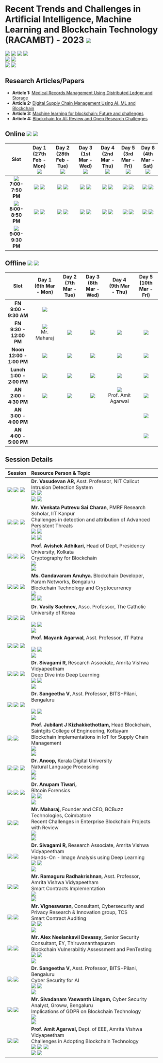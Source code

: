# Recent Trends and Challenges in Artificial Intelligence, Machine Learning and Blockchain Technology (RACAMBT) - 2023 ![](https://img.shields.io/badge/-Live-darkgreen)
![](https://img.shields.io/badge/Focus-AI-blue) ![](https://img.shields.io/badge/Focus-ML-blue) ![](https://img.shields.io/badge/Focus-DL-blue) ![](https://img.shields.io/badge/Focus-Blockchain-blue) <br/>
![](https://img.shields.io/badge/Online_Start-27th_Feb-red) ![](https://img.shields.io/badge/Online_End-4th_Mar-red) <br/>
![](https://img.shields.io/badge/Offline_Start-6th_Mar-orange) ![](https://img.shields.io/badge/Offline_End-10th_Mar-orange) <br/>

## Research Articles/Papers

- **Article 1:** [Medical Records Management Using Distributed Ledger and Storage](Articles/AVV_2021_Medical_Records_Management_Using_Distributed_Ledger_and_Storage.pdf)
- **Article 2:** [Digital Supply Chain Management Using AI, ML and Blockchain](Articles/2022_Digital_Supply_Chain_Management_Using_AI_ML_and_Blockchain.pdf)
- **Article 3:** [Machine learning for blockchain: Future and challenges](Articles/2021_Machine_learning_in_for_blockchain_Future_and_challenges.pdf)
- **Article 4:** [Blockchain for AI: Review and Open Research Challenges](Articles/2019_Blockchain_for_AI_Review_and_Open_Research_Challenges.pdf)

## Online ![](https://img.shields.io/badge/Online_Start-27th_Feb-red) ![](https://img.shields.io/badge/Online_End-4th_Mar-red)

| Slot | Day 1 <br> (27th Feb - Mon) <br> ![](https://img.shields.io/badge/-Session_1-blue) | Day 2 <br> (28th Feb - Tue) <br> ![](https://img.shields.io/badge/-Session_2-blue) | Day 3 <br> (1st Mar - Wed) <br> ![](https://img.shields.io/badge/-Session_3-blue) | Day 4 <br> (2nd Mar - Thu) <br> ![](https://img.shields.io/badge/-Session_4-blue) | Day 5 <br> (3rd Mar - Fri) <br> ![](https://img.shields.io/badge/-Session_5-blue) | Day 6 <br> (4th Mar - Sat) <br> ![](https://img.shields.io/badge/-Session_6-blue) |
|:----:|:-----:|:-----:|:-----:|:-----:|:-----:|:-----:|
| ![](https://img.shields.io/badge/-I-darkblue) <br>  **7:00-7:50 PM** | ![](https://img.shields.io/badge/-Session_1-blue) ![](https://img.shields.io/badge/-I-darkblue) |  ![](https://img.shields.io/badge/-Session_2-blue) ![](https://img.shields.io/badge/-I-darkblue)  |  ![](https://img.shields.io/badge/-Session_3-blue) ![](https://img.shields.io/badge/-I-darkblue) |  ![](https://img.shields.io/badge/-Session_4-blue) ![](https://img.shields.io/badge/-I-darkblue) |  ![](https://img.shields.io/badge/-Session_5-blue) ![](https://img.shields.io/badge/-I-darkblue) | ![](https://img.shields.io/badge/-Session_6-blue) ![](https://img.shields.io/badge/-I-darkblue) | 
| ![](https://img.shields.io/badge/-II-darkblue) <br> **8:00-8:50 PM** | ![](https://img.shields.io/badge/-Session_1-blue) ![](https://img.shields.io/badge/-II-darkblue) |  ![](https://img.shields.io/badge/-Session_2-blue) ![](https://img.shields.io/badge/-II-darkblue)  |  ![](https://img.shields.io/badge/-Session_3-blue) ![](https://img.shields.io/badge/-II-darkblue) |  ![](https://img.shields.io/badge/-Session_4-blue) ![](https://img.shields.io/badge/-II-darkblue) |  ![](https://img.shields.io/badge/-Session_5-blue) ![](https://img.shields.io/badge/-II-darkblue) | ![](https://img.shields.io/badge/-Session_6-blue) ![](https://img.shields.io/badge/-II-darkblue) | 
| ![](https://img.shields.io/badge/-Interactions-darkblue) <br> **9:00-9:30 PM** |  |  | |  |  |  | |

## Offline ![](https://img.shields.io/badge/Offline_Start-6th_Mar-orange) ![](https://img.shields.io/badge/Offline_End-10th_Mar-orange)

| Slot | Day 1 <br> (6th Mar - Mon)  | Day 2 <br> (7th Mar - Tue) | Day 3 <br> (8th Mar - Wed) | Day 4 <br> (9th Mar - Thu) | Day 5 <br> (10th Mar - Fri) | 
|:----:|:------:|:-----:|:-----:|:-----:|:-----:|
| **FN** <br>  **9:00 - 9:30 AM** | ![](https://img.shields.io/badge/-Inauguration-darkgreen) <br>  | | | | | 
| **FN** <br> **9:30 - 12:00 PM**  | ![](https://img.shields.io/badge/-Session_7-blue) <br> Mr. Maharaj  |  ![](https://img.shields.io/badge/-Session_9-blue) <br> |  ![](https://img.shields.io/badge/-Session_11-blue) <br>  | ![](https://img.shields.io/badge/-Session_13-blue) <br>  | ![](https://img.shields.io/badge/-Project_Charter-darkgreen) <br> |
| **Noon** <br> **12:00 - 1:00 PM**  | [![](https://img.shields.io/badge/-Article_1_Discussion-purple)](Articles/AVV_2021_Medical_Records_Management_Using_Distributed_Ledger_and_Storage.pdf) <br>   | [![](https://img.shields.io/badge/-Article_2_Discussion-purple)](Articles/2022_Digital_Supply_Chain_Management_Using_AI_ML_and_Blockchain.pdf) <br>  | [![](https://img.shields.io/badge/-Article_3_Discussion-purple)](Articles/2021_Machine_learning_in_for_blockchain_Future_and_challenges.pdf) <br> | [![](https://img.shields.io/badge/-Article_4_Discussion-purple)](Articles/2019_Blockchain_for_AI_Review_and_Open_Research_Challenges.pdf) <br> |  ![](https://img.shields.io/badge/-Assessments-darkblue) <br>   |
| **Lunch** <br> **1:00 - 2:00 PM**   | ![](https://img.shields.io/badge/-Break-black) <br> | ![](https://img.shields.io/badge/-Break-black) <br> | ![](https://img.shields.io/badge/-Break-black) <br> | ![](https://img.shields.io/badge/-Break-black) <br> | ![](https://img.shields.io/badge/-Break-black) <br> |
| **AN** <br> **2:00 - 4:30 PM**  | ![](https://img.shields.io/badge/-Session_8-blue)  <br> | ![](https://img.shields.io/badge/-Session_10-blue) <br> | ![](https://img.shields.io/badge/-Session_12-blue) <br> | ![](https://img.shields.io/badge/-Session_14-blue) <br> Prof. Amit Agarwal | ![](https://img.shields.io/badge/-Reflection_Journal-darkblue) <br> |
| **AN** <br> **3:00 - 4:00 PM**   |  |  |  | | ![](https://img.shields.io/badge/-Feedback-darkblue) <br>  |
| **AN** <br> **4:00 - 5:00 PM** |  |  | | | ![](https://img.shields.io/badge/-Valedictory-darkgreen) <br>    | 


## Session Details 

 | Session | Resource Person & Topic |
 |:-------|:-----------------------|
 | ![](https://img.shields.io/badge/-Online-pink) ![](https://img.shields.io/badge/-Session_1-blue) ![](https://img.shields.io/badge/-I-darkblue) | **Dr. Vasudevan AR,** Asst. Professor, NIT Calicut <br> Intrusion Detection System  <br> ![](https://img.shields.io/badge/-ML-brown) ![](https://img.shields.io/badge/-Cyber_Security-platinum) <br> ![](https://img.shields.io/badge/-Alumni-gold)  ![](https://img.shields.io/badge/-Academia-brown) |
 | ![](https://img.shields.io/badge/-Online-pink) ![](https://img.shields.io/badge/-Session_1-blue) ![](https://img.shields.io/badge/-II-darkblue) | **Mr. Venkata Putrevu Sai Charan**, PMRF Research Scholar, IIT Kanpur <br/> Challenges in detection and attribution of Advanced Persistent Threats <br> ![](https://img.shields.io/badge/-ML-brown) ![](https://img.shields.io/badge/-Cyber_Security-platinum) <br> ![](https://img.shields.io/badge/-Alumni-gold)  ![](https://img.shields.io/badge/-Academia-brown) |
 | ![](https://img.shields.io/badge/-Online-pink) ![](https://img.shields.io/badge/-Session_2-blue) ![](https://img.shields.io/badge/-I-darkblue) | **Prof. Avishek Adhikari,** Head of Dept, Presidency University, Kolkata <br> Cryptography for Blockchain <br> ![](https://img.shields.io/badge/-Blockchain-gold) <br>   ![](https://img.shields.io/badge/-Academia-brown) |
 | ![](https://img.shields.io/badge/-Online-pink) ![](https://img.shields.io/badge/-Session_2-blue) ![](https://img.shields.io/badge/-II-darkblue) | **Ms. Gandavaram Anuhya.** Blockchain Developer, Param Networks, Bengaluru <br> Blockchain Technology and Cryptocurrency <br> ![](https://img.shields.io/badge/-Blockchain-gold) <br> ![](https://img.shields.io/badge/-Alumni-gold)  ![](https://img.shields.io/badge/-Industry-black) |
 | ![](https://img.shields.io/badge/-Online-pink) ![](https://img.shields.io/badge/-Session_3-blue) ![](https://img.shields.io/badge/-I-darkblue) | **Dr. Vasily Sachnev,** Asso. Professor, The Catholic University of Korea <br>  <br> ![](https://img.shields.io/badge/-ML-brown) ![](https://img.shields.io/badge/-Cyber_Security-platinum) <br> ![](https://img.shields.io/badge/-Academia-brown) |
 | ![](https://img.shields.io/badge/-Online-pink) ![](https://img.shields.io/badge/-Session_3-blue) ![](https://img.shields.io/badge/-II-darkblue) | **Prof. Mayank Agarwal,** Asst. Professor, IIT Patna <br> <br> ![](https://img.shields.io/badge/-ML-brown) ![](https://img.shields.io/badge/-Cyber_Security-platinum) <br>   ![](https://img.shields.io/badge/-Academia-brown) |
 | ![](https://img.shields.io/badge/-Online-pink) ![](https://img.shields.io/badge/-Session_4-blue) ![](https://img.shields.io/badge/-I-darkblue) | **Dr. Sivagami R,** Research Associate, Amrita Vishwa Vidyapeetham <br> Deep Dive into Deep Learning <br> ![](https://img.shields.io/badge/-DL-brown) ![](https://img.shields.io/badge/-Cyber_Security-platinum) <br>   ![](https://img.shields.io/badge/-Academia-brown) |
 | ![](https://img.shields.io/badge/-Online-pink) ![](https://img.shields.io/badge/-Session_4-blue) ![](https://img.shields.io/badge/-II-darkblue) | **Dr. Sangeetha V,** Asst. Professor, BITS-Pilani, Bengaluru <br>  <br> ![](https://img.shields.io/badge/-ML-brown) ![](https://img.shields.io/badge/-Cyber_Security-platinum) <br>   ![](https://img.shields.io/badge/-Academia-brown) |
 | ![](https://img.shields.io/badge/-Online-pink) ![](https://img.shields.io/badge/-Session_5-blue) | **Prof. Jubilant J Kizhakkethottam,** Head Blockchain, Saintgits College of Engineering, Kottayam <br> Blockchain Implementations in IoT for Supply Chain Management   <br> ![](https://img.shields.io/badge/-Blockchain-gold) <br>   ![](https://img.shields.io/badge/-Academia-brown) |
 | ![](https://img.shields.io/badge/-Online-pink) ![](https://img.shields.io/badge/-Session_6-blue) ![](https://img.shields.io/badge/-I-darkblue) | **Dr. Anoop,** Kerala Digital University <br> Natural Language Processing  <br> ![](https://img.shields.io/badge/-AI-brown) <br>   ![](https://img.shields.io/badge/-Academia-brown) |
 | ![](https://img.shields.io/badge/-Online-pink) ![](https://img.shields.io/badge/-Session_6-blue) ![](https://img.shields.io/badge/-II-darkblue) | **Dr. Anupam Tiwari,** <br> Bitcoin Forensics <br> ![](https://img.shields.io/badge/-Blockchain-gold) ![](https://img.shields.io/badge/-Cyber_Security-platinum) <br>   ![](https://img.shields.io/badge/-Practitioner-brown) |
 | ![](https://img.shields.io/badge/-Offline-purple) ![](https://img.shields.io/badge/-Session_7-blue) | **Mr. Maharaj,** Founder and CEO, BCBuzz Technologies, Coimbatore <br> Recent Challenges in Enterprise Blockchain Projects with Review  <br> ![](https://img.shields.io/badge/-Blockchain-gold) <br> ![](https://img.shields.io/badge/-Industry-black) |
 | ![](https://img.shields.io/badge/-Offline-purple) ![](https://img.shields.io/badge/-Session_8-blue) | **Dr. Sivagami R,** Research Associate, Amrita Vishwa Vidyapeetham <br> Hands-On - Image Analysis using Deep Learning <br> ![](https://img.shields.io/badge/-DL-brown) ![](https://img.shields.io/badge/-Cyber_Security-platinum) <br>   ![](https://img.shields.io/badge/-Academia-brown) |
 | ![](https://img.shields.io/badge/-Offline-purple) ![](https://img.shields.io/badge/-Session_9-blue) | **Mr. Ramaguru Radhakrishnan,** Asst. Professor, Amrita Vishwa Vidyapeetham <br> Smart Contracts Implementation <br> ![](https://img.shields.io/badge/-Blockchain-gold) <br>   ![](https://img.shields.io/badge/-Academia-brown) |
 | ![](https://img.shields.io/badge/-Offline-purple) ![](https://img.shields.io/badge/-Session_10-blue) | **Mr. Vigneswaran,** Consultant, Cybersecurity and Privacy Research & Innovation group, TCS <br> Smart Contract Auditing <br> ![](https://img.shields.io/badge/-Blockchain-gold) ![](https://img.shields.io/badge/-Cyber_Security-platinum) <br> ![](https://img.shields.io/badge/-Industry-black) |
 | ![](https://img.shields.io/badge/-Offline-purple) ![](https://img.shields.io/badge/-Session_11-blue) | **Mr. Alex Neelankavil Devassy,** Senior Security Consultant, EY, Thiruvananthapuram <br> Blockchain Vulnerabiltiy Assessment and PenTesting <br> ![](https://img.shields.io/badge/-Blockchain-gold) ![](https://img.shields.io/badge/-Cyber_Security-platinum) <br> ![](https://img.shields.io/badge/-Industry-black) |
 | ![](https://img.shields.io/badge/-Offline-purple) ![](https://img.shields.io/badge/-Session_12-blue) | **Dr. Sangeetha V,** Asst. Professor, BITS-Pilani, Bengaluru <br>  Cyber Security for AI <br> ![](https://img.shields.io/badge/-AI-brown) ![](https://img.shields.io/badge/-Cyber_Security-platinum) <br>   ![](https://img.shields.io/badge/-Academia-brown)  |
 | ![](https://img.shields.io/badge/-Offline-purple) ![](https://img.shields.io/badge/-Session_13-blue) | **Mr. Sivadanam Yaswanth Lingam,** Cyber Security Analyst, Groww, Bengaluru <br> Implications of GDPR on Blockchain Technology <br> ![](https://img.shields.io/badge/-Blockchain-gold)  <br> ![](https://img.shields.io/badge/-Industry-black) |
 | ![](https://img.shields.io/badge/-Offline-purple) ![](https://img.shields.io/badge/-Session_14-blue) | **Prof. Amit Agarwal,** Dept. of EEE, Amrita Vishwa Vidyapeetham <br> Challenges in Adopting Blockchain Technology <br> ![](https://img.shields.io/badge/-Blockchain-gold) ![](https://img.shields.io/badge/-AI-brown) ![](https://img.shields.io/badge/-Cyber_Security-platinum)  <br>   ![](https://img.shields.io/badge/-Academia-brown) ![](https://img.shields.io/badge/-Industry-black)  |
